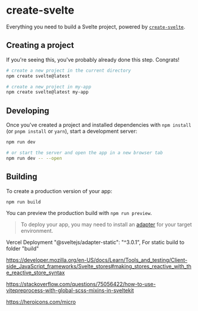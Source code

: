 # create-svelte

Everything you need to build a Svelte project, powered by [`create-svelte`](https://github.com/sveltejs/kit/tree/main/packages/create-svelte).

## Creating a project

If you're seeing this, you've probably already done this step. Congrats!

```bash
# create a new project in the current directory
npm create svelte@latest

# create a new project in my-app
npm create svelte@latest my-app
```

## Developing

Once you've created a project and installed dependencies with `npm install` (or `pnpm install` or `yarn`), start a development server:

```bash
npm run dev

# or start the server and open the app in a new browser tab
npm run dev -- --open
```

## Building

To create a production version of your app:

```bash
npm run build
```

You can preview the production build with `npm run preview`.

> To deploy your app, you may need to install an [adapter](https://kit.svelte.dev/docs/adapters) for your target environment.

Vercel Deployment
		"@sveltejs/adapter-static": "^3.0.1",
        For static build to folder "build"


https://developer.mozilla.org/en-US/docs/Learn/Tools_and_testing/Client-side_JavaScript_frameworks/Svelte_stores#making_stores_reactive_with_the_reactive_store_syntax

https://stackoverflow.com/questions/75056422/how-to-use-vitepreprocess-with-global-scss-mixins-in-sveltekit

https://heroicons.com/micro
